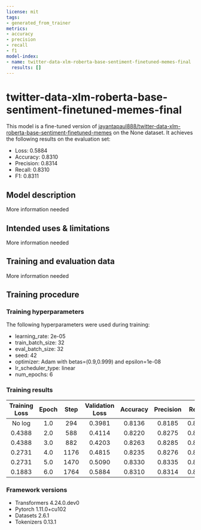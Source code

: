 ```yaml
---
license: mit
tags:
- generated_from_trainer
metrics:
- accuracy
- precision
- recall
- f1
model-index:
- name: twitter-data-xlm-roberta-base-sentiment-finetuned-memes-final
  results: []
---
```


<!-- This model card has been generated automatically according to the information the Trainer had access to. You
should probably proofread and complete it, then remove this comment. -->

# twitter-data-xlm-roberta-base-sentiment-finetuned-memes-final

This model is a fine-tuned version of [jayantapaul888/twitter-data-xlm-roberta-base-sentiment-finetuned-memes](https://huggingface.co/jayantapaul888/twitter-data-xlm-roberta-base-sentiment-finetuned-memes) on the None dataset.
It achieves the following results on the evaluation set:
- Loss: 0.5884
- Accuracy: 0.8310
- Precision: 0.8314
- Recall: 0.8310
- F1: 0.8311

## Model description

More information needed

## Intended uses & limitations

More information needed

## Training and evaluation data

More information needed

## Training procedure

### Training hyperparameters

The following hyperparameters were used during training:
- learning_rate: 2e-05
- train_batch_size: 32
- eval_batch_size: 32
- seed: 42
- optimizer: Adam with betas=(0.9,0.999) and epsilon=1e-08
- lr_scheduler_type: linear
- num_epochs: 6

### Training results

| Training Loss | Epoch | Step | Validation Loss | Accuracy | Precision | Recall | F1     |
|:-------------:|:-----:|:----:|:---------------:|:--------:|:---------:|:------:|:------:|
| No log        | 1.0   | 294  | 0.3981          | 0.8136   | 0.8185    | 0.8136 | 0.8132 |
| 0.4388        | 2.0   | 588  | 0.4114          | 0.8220   | 0.8275    | 0.8220 | 0.8221 |
| 0.4388        | 3.0   | 882  | 0.4203          | 0.8263   | 0.8285    | 0.8263 | 0.8266 |
| 0.2731        | 4.0   | 1176 | 0.4815          | 0.8235   | 0.8276    | 0.8235 | 0.8221 |
| 0.2731        | 5.0   | 1470 | 0.5090          | 0.8330   | 0.8335    | 0.8330 | 0.8332 |
| 0.1883        | 6.0   | 1764 | 0.5884          | 0.8310   | 0.8314    | 0.8310 | 0.8311 |


### Framework versions

- Transformers 4.24.0.dev0
- Pytorch 1.11.0+cu102
- Datasets 2.6.1
- Tokenizers 0.13.1
